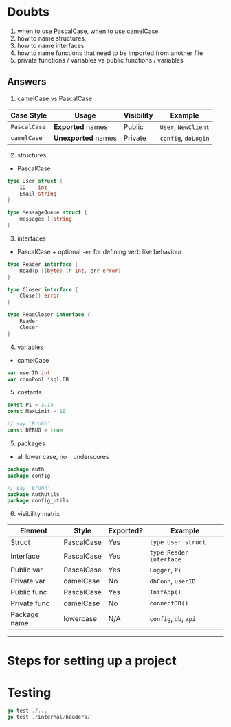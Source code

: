 # Doubts

1. when to use PascalCase, when to use camelCase.
2. how to name structures,
3. how to name interfaces
4. how to name functions that need to be imported from another file
5. private functions / variables vs public functions / variables

## Answers

1. camelCase vs PascalCase

| Case Style   | Usage                | Visibility | Example             |
| ------------ | -------------------- | ---------- | ------------------- |
| `PascalCase` | **Exported** names   | Public     | `User`, `NewClient` |
| `camelCase`  | **Unexported** names | Private    | `config`, `doLogin` |

2. structures

- PascalCase

```go
type User struct {
    ID    int
    Email string
}

type MessageQueue struct {
    messages []string
}
```

3. interfaces

- PascalCase + optional `-er` for defining verb like behaviour

```go
type Reader interface {
    Read(p []byte) (n int, err error)
}

type Closer interface {
    Close() error
}

type ReadCloser interface {
    Reader
    Closer
}
```

4. variables

- camelCase

```go
var userID int
var connPool *sql.DB
```

5. costants

```go
const Pi = 3.14
const MaxLimit = 10

// say 'Bruhh'
const DEBUG = true
```

5. packages

- all lower case, no `_` underscores

```go
package auth
package config

// say 'Bruhh'
package AuthUtils
package config_utils
```

6. visibility matrix

| Element      | Style      | Exported? | Example                 |
| ------------ | ---------- | --------- | ----------------------- |
| Struct       | PascalCase | Yes       | `type User struct`      |
| Interface    | PascalCase | Yes       | `type Reader interface` |
| Public var   | PascalCase | Yes       | `Logger`, `Pi`          |
| Private var  | camelCase  | No        | `dbConn`, `userID`      |
| Public func  | PascalCase | Yes       | `InitApp()`             |
| Private func | camelCase  | No        | `connectDB()`           |
| Package name | lowercase  | N/A       | `config`, `db`, `api`   |

---

# Steps for setting up a project

# Testing

```go
go test ./...
go test ./internal/headers/
```
